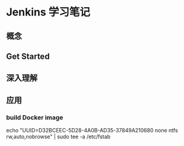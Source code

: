 # Jenkins 学习笔记

## 概念

## Get Started


## 深入理解

## 应用

### build Docker image

echo "UUID=D32BCEEC-5D28-4A0B-AD35-37849A210680 none ntfs rw,auto,nobrowse" | sudo tee -a /etc/fstab


